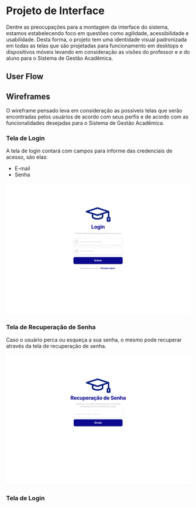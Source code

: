 
# Projeto de Interface

Dentre as preocupações para a montagem da interface do sistema, estamos estabelecendo foco em questões como agilidade, acessibilidade e usabilidade. Desta forma, o projeto tem uma identidade visual padronizada em todas as telas que são projetadas para funcionamento em desktops e dispositivos móveis levando em consideração as visões do professor e e do aluno para o Sistema de Gestão Acadêmica.  

## User Flow




## Wireframes

O wireframe pensado leva em consideração as possíveis telas que serão encontradas pelos usuários de acordo com seus perfis e de acordo com as funcionalidades desejadas para o Sistema de Gestão Acadêmica.

### Tela de Login

A tela de login contará com campos para informe das credenciais de acesso, são elas: 

- E-mail
- Senha

![Tela de Login](img/telaDeLogin.png)

### Tela de Recuperação de Senha

Caso o usuário perca ou esqueça a sua senha, o mesmo pode recuperar através da tela de recuperação de senha.

![Tela de Recuperação de Senha](img/recuperacaoDeSenha.png)

### Tela de Login
 



